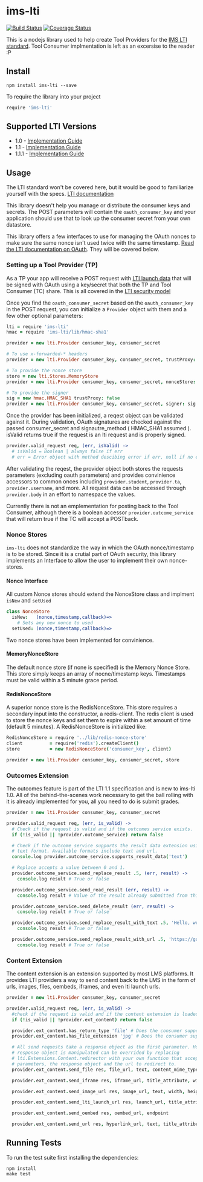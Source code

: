 # ims-lti

[![Build Status](https://travis-ci.org/omsmith/ims-lti.svg?branch=master)](https://travis-ci.org/omsmith/ims-lti) [![Coverage Status](https://coveralls.io/repos/omsmith/ims-lti/badge.png)](https://coveralls.io/r/omsmith/ims-lti)

This is a nodejs library used to help create Tool Providers for the
[IMS LTI standard](http://www.imsglobal.org/lti/index.html). Tool Consumer implmentation is left as an excersise to the reader :P

## Install

```
npm install ims-lti --save
```

To require the library into your project

```coffeescript
require 'ims-lti'
```

## Supported LTI Versions

* 1.0 - [Implementation Guide](http://www.imsglobal.org/lti/blti/bltiv1p0/ltiBLTIimgv1p0.html)
* 1.1 - [Implementation Guide](http://www.imsglobal.org/LTI/v1p1/ltiIMGv1p1.html)
* 1.1.1 - [Implementation Guide](http://www.imsglobal.org/LTI/v1p1p1/ltiIMGv1p1p1.html)

## Usage

The LTI standard won't be covered here, but it would be good to familiarize yourself with the specs. [LTI documentation](http://www.imsglobal.org/lti/index.html)

This library doesn't help you manage or distribute the consumer keys and secrets. The POST
parameters will contain the `oauth_consumer_key` and your application should use that to look up the consumer secret from your own datastore.

This library offers a few interfaces to use for managing the OAuth nonces to make sure the same nonce
isn't used twice with the same timestamp. [Read the LTI documentation on OAuth](http://www.imsglobal.org/LTI/v1p1pd/ltiIMGv1p1pd.html#_Toc309649687). They will be covered below.

### Setting up a Tool Provider (TP)

As a TP your app will receive a POST request with [LTI launch data](http://www.imsglobal.org/lti/v1p1pd/ltiIMGv1p1pd.html#_Toc309649684) that will be signed with OAuth using a key/secret that both the TP and Tool Consumer (TC) share. This is all covered in the [LTI security model](http://www.imsglobal.org/lti/v1p1pd/ltiIMGv1p1pd.html#_Toc309649685)

Once you find the `oauth_consumer_secret` based on the `oauth_consumer_key` in the POST request, you can initialize a `Provider` object with them and a few other optional parameters:

```coffeescript
lti = require 'ims-lti'
hmac = require 'ims-lti/lib/hmac-sha1'

provider = new lti.Provider consumer_key, consumer_secret

# To use x-forwarded-* headers
provider = new lti.Provider consumer_key, consumer_secret, trustProxy: true

# To provide the nonce store
store = new lti.Stores.MemoryStore
provider = new lti.Provider consumer_key, consumer_secret, nonceStore: store

# To provide the signer
sig = new hmac.HMAC_SHA1 trustProxy: false
provider = new lti.Provider consumer_key, consumer_secret, signer: sig
```

Once the provider has been initialized, a reqest object can be validated against it. During validation, OAuth signatures are checked against the passed consumer_secret and signautre_method ( HMAC_SHA1 assumed ). isValid returns true if the request is an lti request and is properly signed.

```coffeescript
provider.valid_request req, (err, isValid) ->
  # isValid = Boolean | always false if err
  # err = Error object with method descibing error if err, null if no error
```

After validating the reqest, the provider object both stores the requests parameters (excluding oauth parameters) and provides convinience accessors to common onces including `provider.student`, `provider.ta`, `provider.username`, and more. All request data can be accessed through `provider.body` in an effort to namespace the values.

Currently there is not an emplementation for posting back to the Tool Consumer, although there is a boolean accessor `provider.outcome_service` that will return true if the TC will accept a POSTback.

### Nonce Stores

`ims-lti` does not standardize the way in which the OAuth nonce/timestamp is to be stored. Since it is a crutial part of OAuth security, this library implements an Interface to allow the user to implement their own nonce-stores.

#### Nonce Interface

All custom Nonce stores should extend the NonceStore class and implment `isNew` and `setUsed`

```coffeescript
class NonceStore
  isNew:   (nonce,timestamp,callback)=>
    # Sets any new nonce to used
  setUsed: (nonce,timestamp,callback)=>
```

Two nonce stores have been implemented for convinience.

#### MemoryNonceStore

The default nonce store (if none is specified) is the Memory Nonce Store. This store simply keeps an array of nocne/timestamp keys. Timestamps must be valid within a 5 minute grace period.

#### RedisNonceStore

A superior nonce store is the RedisNonceStore. This store requires a secondary input into the constructor, a redis-client. The redis client is used to store the nonce keys and set them to expire within a set amount of time (default 5 minutes). A RedisNonceStore is initialized like:

```coffeescript
RedisNonceStore = require '../lib/redis-nonce-store'
client          = require('redis').createClient()
store           = new RedisNonceStore('consumer_key', client)

provider = new lti.Provider consumer_key, consumer_secret, store
```

### Outcomes Extension

The outcomes feature is part of the LTI 1.1 specification and is new to ims-lti 1.0. All of the behind-the-scenes work necessary to get the ball rolling with it is already implemented for you, all you need to do is submit grades.

```coffeescript
provider = new lti.Provider consumer_key, consumer_secret

provider.valid_request req, (err, is_valid) ->
  # Check if the request is valid and if the outcomes service exists.
  if (!is_valid || !provider.outcome_service) return false

  # Check if the outcome service supports the result data extension using the
  # text format. Available formats include text and url.
  console.log provider.outcome_service.supports_result_data('text')

  # Replace accepts a value between 0 and 1.
  provider.outcome_service.send_replace_result .5, (err, result) ->
    console.log result # True or false

  provider.outcome_service.send_read_result (err, result) ->
    console.log result # Value of the result already submitted from this embed

  provider.outcome_service.send_delete_result (err, result) ->
    console.log result # True or false

  provider.outcome_service.send_replace_result_with_text .5, 'Hello, world!', (err, result) ->
    console.log result # True or false

  provider.outcome_service.send_replace_result_with_url .5, 'https://google.com', (err, result) ->
    console.log result # True or false
```

### Content Extension

The content extension is an extension supported by most LMS platforms. It provides LTI providers a way to send content back to the LMS in the form of urls, images, files, oembeds, iframes, and even lti launch urls.

```coffeescript
provider = new lti.Provider consumer_key, consumer_secret

provider.valid_request req, (err, is_valid) ->
  #check if the request is valid and if the content extension is loaded.
  if (!is_valid || !provider.ext_content) return false

  provider.ext_content.has_return_type 'file' # Does the consumer support files
  provider.ext_content.has_file_extension 'jpg' # Does the consumer support jpg

  # All send requests take a response object as the first parameter. How the
  # response object is manipulated can be overrided by replacing
  # lti.Extensions.Content.redirector with your own function that accepts two
  # parameters, the response object and the url to redirect to.
  provider.ext_content.send_file res, file_url, text, content_mime_type

  provider.ext_content.send_iframe res, iframe_url, title_attribute, width, height

  provider.ext_content.send_image_url res, image_url, text, width, height

  provider.ext_content.send_lti_launch_url res, launch_url, title_attribute, text

  provider.ext_content.send_oembed res, oembed_url, endpoint

  provider.ext_content.send_url res, hyperlink_url, text, title_attribute, target_attribute
```

## Running Tests

To run the test suite first installing the dependencies:

```
npm install
make test
```
